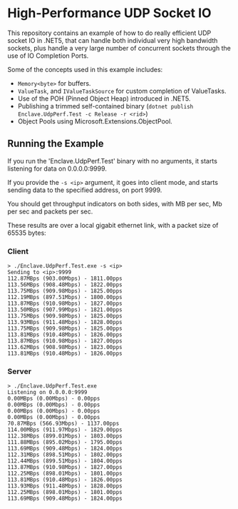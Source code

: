 # High-Performance UDP Socket IO

This repository contains an example of how to do really efficient UDP socket IO
in .NET5, that can handle both individual very high bandwidth sockets, plus 
handle a very large number of concurrent sockets through the use of IO Completion Ports.

Some of the concepts used in this example includes:

- `Memory<byte>` for buffers.
- `ValueTask`, and `IValueTaskSource` for custom completion of ValueTasks.
- Use of the POH (Pinned Object Heap) introduced in .NET5.
- Publishing a trimmed self-contained binary (`dotnet publish Enclave.UdpPerf.Test -c Release -r <rid>`)
- Object Pools using Microsoft.Extensions.ObjectPool. 

## Running the Example

If you run the 'Enclave.UdpPerf.Test' binary with no arguments, it starts listening for data on 0.0.0.0:9999.

If you provide the `-s <ip>` argument, it goes into client mode, and starts sending data to the specified address, on port 9999.

You should get throughput indicators on both sides, with MB per sec, Mb per sec and packets per sec.

These results are over a local gigabit ethernet link, with a packet size of 65535 bytes:

### Client
```
> ./Enclave.UdpPerf.Test.exe -s <ip>
Sending to <ip>:9999
112.87MBps (903.00Mbps) - 1811.00pps
113.56MBps (908.48Mbps) - 1822.00pps
113.75MBps (909.98Mbps) - 1825.00pps
112.19MBps (897.51Mbps) - 1800.00pps
113.87MBps (910.98Mbps) - 1827.00pps
113.50MBps (907.99Mbps) - 1821.00pps
113.75MBps (909.98Mbps) - 1825.00pps
113.93MBps (911.48Mbps) - 1828.00pps
113.75MBps (909.98Mbps) - 1825.00pps
113.81MBps (910.48Mbps) - 1826.00pps
113.87MBps (910.98Mbps) - 1827.00pps
113.62MBps (908.98Mbps) - 1823.00pps
113.81MBps (910.48Mbps) - 1826.00pps
```

### Server
```
> ./Enclave.UdpPerf.Test.exe
Listening on 0.0.0.0:9999
0.00MBps (0.00Mbps) - 0.00pps
0.00MBps (0.00Mbps) - 0.00pps
0.00MBps (0.00Mbps) - 0.00pps
0.00MBps (0.00Mbps) - 0.00pps
70.87MBps (566.93Mbps) - 1137.00pps
114.00MBps (911.97Mbps) - 1829.00pps
112.38MBps (899.01Mbps) - 1803.00pps
111.88MBps (895.02Mbps) - 1795.00pps
113.69MBps (909.48Mbps) - 1824.00pps
112.31MBps (898.51Mbps) - 1802.00pps
112.44MBps (899.51Mbps) - 1804.00pps
113.87MBps (910.98Mbps) - 1827.00pps
112.25MBps (898.01Mbps) - 1801.00pps
113.81MBps (910.48Mbps) - 1826.00pps
113.93MBps (911.48Mbps) - 1828.00pps
112.25MBps (898.01Mbps) - 1801.00pps
113.69MBps (909.48Mbps) - 1824.00pps
```
